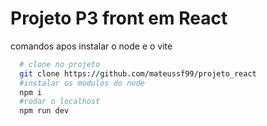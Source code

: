 # Projeto P3 front em React

comandos apos instalar o node e o vite
```sh
  # clone no projeto
  git clone https://github.com/mateussf99/projeto_react
  #instalar os modulos do node
  npm i
  #rodar o localhost
  npm run dev

```
